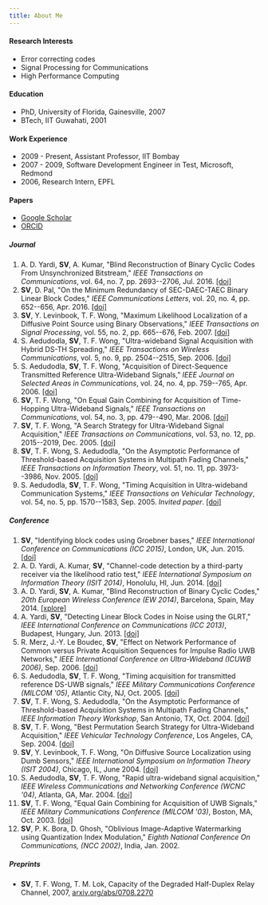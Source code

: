 ```yaml
---
title: About Me
---
```


#### Research Interests
  
  - Error correcting codes
  - Signal Processing for Communications
  - High Performance Computing

#### Education

  - PhD, University of Florida, Gainesville, 2007
  - BTech, IIT Guwahati, 2001

#### Work Experience

  - 2009 - Present, Assistant Professor, IIT Bombay
  - 2007 - 2009, Software Development Engineer in Test, Microsoft, Redmond
  - 2006, Research Intern, EPFL

#### Papers
  - [Google Scholar](https://scholar.google.co.in/citations?user=Q_HoVqAAAAAJ&hl=en)
  - [ORCID](http://orcid.org/0000-0002-0203-0276)

##### Journal

  1. A. D. Yardi, **SV**, A. Kumar, "Blind Reconstruction of Binary Cyclic Codes From Unsynchronized Bitstream," *IEEE Transactions on Communications*, vol. 64, no. 7, pp. 2693--2706, Jul. 2016. [[doi]](http://dx.doi.org/10.1109/TCOMM.2016.2561931)
  1. **SV**, D. Pal, "On the Minimum Redundancy of SEC-DAEC-TAEC Binary Linear Block Codes," *IEEE Communications Letters*, vol. 20, no. 4, pp. 652--656, Apr. 2016. [[doi]](http://dx.doi.org/10.1109/LCOMM.2016.2532884)
  1. **SV**, Y. Levinbook, T. F. Wong, "Maximum Likelihood Localization of a Diffusive Point Source using Binary Observations," *IEEE Transactions on Signal Processing*, vol. 55, no. 2, pp. 665--676, Feb. 2007. [[doi]](http://dx.doi.org/10.1109/TSP.2006.885770)
  1. S. Aedudodla, **SV**, T. F. Wong, "Ultra-wideband Signal Acquisition with Hybrid DS-TH Spreading," *IEEE Transactions on Wireless Communications*, vol. 5, no. 9, pp. 2504--2515, Sep. 2006. [[doi]](http://dx.doi.org/10.1109/TWC.2006.1687774)
  1. S. Aedudodla, **SV**, T. F. Wong, "Acquisition of Direct-Sequence Transmitted Reference Ultra-Wideband Signals," *IEEE Journal on Selected Areas in Communications*, vol. 24, no. 4, pp. 759--765, Apr. 2006. [[doi]](http://dx.doi.org/10.1109/JSAC.2005.863825)
  1. **SV**, T. F. Wong, "On Equal Gain Combining for Acquisition of Time-Hopping Ultra-Wideband Signals," *IEEE Transactions on Communications*, vol. 54, no. 3, pp. 479--490, Mar. 2006. [[doi]](http://dx.doi.org/10.1109/TCOMM.2006.869807)
  1. **SV**, T. F. Wong, "A Search Strategy for Ultra-Wideband Signal Acquisition," *IEEE Transactions on Communications*, vol. 53, no. 12, pp. 2015--2019, Dec. 2005. [[doi]](http://dx.doi.org/10.1109/TCOMM.2005.860074)
  1. **SV**, T. F. Wong, S. Aedudodla, "On the Asymptotic Performance of Threshold-based Acquisition Systems in Multipath Fading Channels," *IEEE Transactions on Information Theory*, vol. 51, no. 11, pp. 3973--3986, Nov. 2005. [[doi]](http://dx.doi.org/10.1109/TIT.2005.856963)
  1. S. Aedudodla, **SV**, T. F. Wong, "Timing Acquisition in Ultra-wideband Communication Systems," *IEEE Transactions on Vehicular Technology*, vol. 54, no. 5, pp. 1570--1583, Sep. 2005. *Invited paper*. [[doi]](http://dx.doi.org/10.1109/TVT.2005.855495)

##### Conference
  1. **SV**, "Identifying block codes using Groebner bases," *IEEE International Conference on Communications (ICC 2015)*, London, UK, Jun. 2015. [[doi]](http://dx.doi.org/10.1109/ICC.2015.7249019)
  1. A. D. Yardi, A. Kumar, **SV**, "Channel-code detection by a third-party receiver via the likelihood ratio test," *IEEE International Symposium on Information Theory (ISIT 2014)*, Honolulu, HI, Jun. 2014. [[doi]](http://dx.doi.org/10.1109/ISIT.2014.6874993)
  1. A. D. Yardi, **SV**, A. Kumar, "Blind Reconstruction of Binary Cyclic Codes," *20th European Wireless Conference (EW 2014)*, Barcelona, Spain, May 2014. [[xplore]](http://ieeexplore.ieee.org/xpls/abs_all.jsp?arnumber=6843189)
  1. A. Yardi, **SV**, "Detecting Linear Block Codes in Noise using the GLRT," *IEEE International Conference on Communications (ICC 2013)*, Budapest, Hungary, Jun. 2013. [[doi]](http://dx.doi.org/10.1109/ICC.2013.6655352)
  1. R. Merz, J.-Y. Le Boudec, **SV**, "Effect on Network Performance of Common versus Private Acquisition Sequences for Impulse Radio UWB Networks," *IEEE International Conference on Ultra-Wideband (ICUWB 2006)*, Sep. 2006. [[doi]](http://dx.doi.org/10.1109/ICU.2006.281579)
  1. S. Aedudodla, **SV**, T. F. Wong, "Timing acquisition for transmitted reference DS-UWB signals," *IEEE Military Communications Conference (MILCOM '05)*, Atlantic City, NJ, Oct. 2005. [[doi]](http://dx.doi.org/10.1109/MILCOM.2005.1606133)
  1. **SV**, T. F. Wong, S. Aedudodla, "On the Asymptotic Performance of Threshold-based Acquisition Systems in Multipath Fading Channels," *IEEE Information Theory Workshop*, San Antonio, TX, Oct. 2004. [[doi]](http://dx.doi.org/10.1109/ITW.2004.1405294)
  1. **SV**, T. F. Wong, "Best Permutation Search Strategy for Ultra-Wideband Acquisition," *IEEE Vehicular Technology Conference*, Los Angeles, CA, Sep. 2004. [[doi]](http://dx.doi.org/10.1109/VETECF.2004.1400208)
  1. **SV**, Y. Levinbook, T. F. Wong, "On Diffusive Source Localization using Dumb Sensors," *IEEE International Symposium on Information Theory (ISIT 2004)*, Chicago, IL, June 2004. [[doi]](http://dx.doi.org/10.1109/ISIT.2004.1365556)
  1. S. Aedudodla, **SV**, T. F. Wong, "Rapid ultra-wideband signal acquisition," *IEEE Wireless Communications and Networking Conference (WCNC '04)*, Atlanta, GA, Mar. 2004. [[doi]](http://dx.doi.org/10.1109/WCNC.2004.1311350)
  1. **SV**, T. F. Wong, "Equal Gain Combining for Acquisition of UWB Signals," *IEEE Military Communications Conference (MILCOM '03)*, Boston, MA, Oct. 2003. [[doi]](http://dx.doi.org/10.1109/MILCOM.2003.1290239)
  1. **SV**, P. K. Bora, D. Ghosh, "Oblivious Image-Adaptive Watermarking using Quantization Index Modulation," *Eighth National Conference On Communications, (NCC 2002)*, India, Jan. 2002.

##### Preprints
  - **SV**, T. F. Wong, T. M. Lok, Capacity of the Degraded Half-Duplex Relay Channel, 2007, [arxiv.org/abs/0708.2270](http://arxiv.org/abs/0708.2270)
